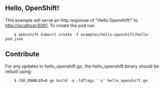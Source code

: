 Hello, OpenShift!
-----------------

This example will serve an http response of "Hello Openshift!" to [http://localhost:6061](http://localhost:6061).  To create the pod run:

        $ openshift kubectl create -f examples/hello-openshift/hello-pod.json

Contribute
----------

For any updates to hello_openshift.go, the hello_openshift binary should be rebuilt using:

        $ CGO_ENABLED=0 go build -a -ldflags '-s' hello_openshift.go
